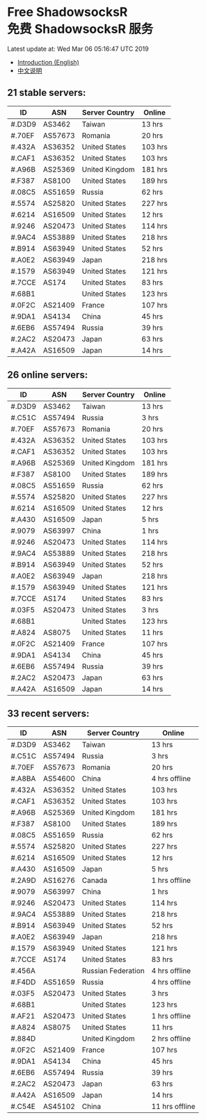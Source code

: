 # Free ShadowsocksR<br>免费 ShadowsocksR 服务

Latest update at: Wed Mar 06 05:16:47 UTC 2019

- [Introduction (English)](https://vision-network.readthedocs.io/en/latest/services/autossr.html)
- [中文说明](https://vision-network.readthedocs.io/zh_CN/latest/services/autossr.html)


## 21 stable servers:

| ID | ASN | Server Country | Online |
| ------ | ------ | ------ | ------ |
| #.D3D9 | AS3462 | Taiwan | 13 hrs |
| #.70EF | AS57673 | Romania | 20 hrs |
| #.432A | AS36352 | United States | 103 hrs |
| #.CAF1 | AS36352 | United States | 103 hrs |
| #.A96B | AS25369 | United Kingdom | 181 hrs |
| #.F387 | AS8100 | United States | 189 hrs |
| #.08C5 | AS51659 | Russia | 62 hrs |
| #.5574 | AS25820 | United States | 227 hrs |
| #.6214 | AS16509 | United States | 12 hrs |
| #.9246 | AS20473 | United States | 114 hrs |
| #.9AC4 | AS53889 | United States | 218 hrs |
| #.B914 | AS63949 | United States | 52 hrs |
| #.A0E2 | AS63949 | Japan | 218 hrs |
| #.1579 | AS63949 | United States | 121 hrs |
| #.7CCE | AS174 | United States | 83 hrs |
| #.68B1 |  | United States | 123 hrs |
| #.0F2C | AS21409 | France | 107 hrs |
| #.9DA1 | AS4134 | China | 45 hrs |
| #.6EB6 | AS57494 | Russia | 39 hrs |
| #.2AC2 | AS20473 | Japan | 63 hrs |
| #.A42A | AS16509 | Japan | 14 hrs |

## 26 online servers:

| ID | ASN | Server Country | Online |
| ------ | ------ | ------ | ------ |
| #.D3D9 | AS3462 | Taiwan | 13 hrs |
| #.C51C | AS57494 | Russia | 3 hrs |
| #.70EF | AS57673 | Romania | 20 hrs |
| #.432A | AS36352 | United States | 103 hrs |
| #.CAF1 | AS36352 | United States | 103 hrs |
| #.A96B | AS25369 | United Kingdom | 181 hrs |
| #.F387 | AS8100 | United States | 189 hrs |
| #.08C5 | AS51659 | Russia | 62 hrs |
| #.5574 | AS25820 | United States | 227 hrs |
| #.6214 | AS16509 | United States | 12 hrs |
| #.A430 | AS16509 | Japan | 5 hrs |
| #.9079 | AS63997 | China | 1 hrs |
| #.9246 | AS20473 | United States | 114 hrs |
| #.9AC4 | AS53889 | United States | 218 hrs |
| #.B914 | AS63949 | United States | 52 hrs |
| #.A0E2 | AS63949 | Japan | 218 hrs |
| #.1579 | AS63949 | United States | 121 hrs |
| #.7CCE | AS174 | United States | 83 hrs |
| #.03F5 | AS20473 | United States | 3 hrs |
| #.68B1 |  | United States | 123 hrs |
| #.A824 | AS8075 | United States | 11 hrs |
| #.0F2C | AS21409 | France | 107 hrs |
| #.9DA1 | AS4134 | China | 45 hrs |
| #.6EB6 | AS57494 | Russia | 39 hrs |
| #.2AC2 | AS20473 | Japan | 63 hrs |
| #.A42A | AS16509 | Japan | 14 hrs |

## 33 recent servers:

| ID | ASN | Server Country | Online |
| ------ | ------ | ------ | ------ |
| #.D3D9 | AS3462 | Taiwan | 13 hrs |
| #.C51C | AS57494 | Russia | 3 hrs |
| #.70EF | AS57673 | Romania | 20 hrs |
| #.A8BA | AS54600 | China | 4 hrs offline |
| #.432A | AS36352 | United States | 103 hrs |
| #.CAF1 | AS36352 | United States | 103 hrs |
| #.A96B | AS25369 | United Kingdom | 181 hrs |
| #.F387 | AS8100 | United States | 189 hrs |
| #.08C5 | AS51659 | Russia | 62 hrs |
| #.5574 | AS25820 | United States | 227 hrs |
| #.6214 | AS16509 | United States | 12 hrs |
| #.A430 | AS16509 | Japan | 5 hrs |
| #.2A9D | AS16276 | Canada | 1 hrs offline |
| #.9079 | AS63997 | China | 1 hrs |
| #.9246 | AS20473 | United States | 114 hrs |
| #.9AC4 | AS53889 | United States | 218 hrs |
| #.B914 | AS63949 | United States | 52 hrs |
| #.A0E2 | AS63949 | Japan | 218 hrs |
| #.1579 | AS63949 | United States | 121 hrs |
| #.7CCE | AS174 | United States | 83 hrs |
| #.456A |  | Russian Federation | 4 hrs offline |
| #.F4DD | AS51659 | Russia | 4 hrs offline |
| #.03F5 | AS20473 | United States | 3 hrs |
| #.68B1 |  | United States | 123 hrs |
| #.AF21 | AS20473 | United States | 1 hrs offline |
| #.A824 | AS8075 | United States | 11 hrs |
| #.884D |  | United Kingdom | 2 hrs offline |
| #.0F2C | AS21409 | France | 107 hrs |
| #.9DA1 | AS4134 | China | 45 hrs |
| #.6EB6 | AS57494 | Russia | 39 hrs |
| #.2AC2 | AS20473 | Japan | 63 hrs |
| #.A42A | AS16509 | Japan | 14 hrs |
| #.C54E | AS45102 | China | 11 hrs offline |


